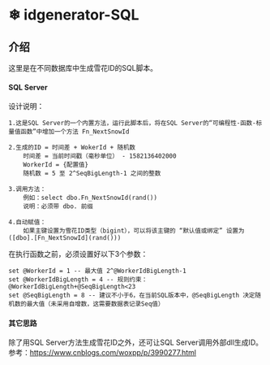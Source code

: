 #  ❄ idgenerator-SQL

## 介绍

这里是在不同数据库中生成雪花ID的SQL脚本。

#### SQL Server

设计说明：

```
1.这是SQL Server的一个内置方法，运行此脚本后，将在SQL Server的“可编程性-函数-标量值函数”中增加一个方法 Fn_NextSnowId

2.生成的ID = 时间差 + WokerId + 随机数
	时间差 = 当前时间戳（毫秒单位） - 1582136402000
	WorkerId = {配置值}
	随机数 = 5 至 2^SeqBigLength-1 之间的整数

3.调用方法：
	例如：select dbo.Fn_NextSnowId(rand())
	说明：必须带 dbo. 前缀
	
4.自动赋值：
	如果主键设置为雪花ID类型（bigint），可以将该主键的 “默认值或绑定” 设置为 ([dbo].[Fn_NextSnowId](rand()))
```

在执行函数之前，必须设置好以下3个参数：
```
set @WorkerId = 1 -- 最大值 2^@WorkerIdBigLength-1
set @WorkerIdBigLength = 4 -- 规则约束：@WorkerIdBigLength+@SeqBigLength<23
set @SeqBigLength = 8 -- 建议不小于6，在当前SQL版本中，@SeqBigLength 决定随机数的最大值（未采用自增数，这需要数据表记录Seq值）
```

#### 其它思路

除了用SQL Server方法生成雪花ID之外，还可让SQL Server调用外部dll生成ID。参考：https://www.cnblogs.com/woxpp/p/3990277.html

